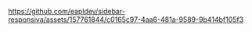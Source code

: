 

https://github.com/eapldev/sidebar-responsiva/assets/157761844/c0165c97-4aa6-481a-9589-9b414bf105f3

